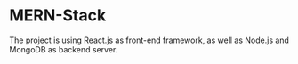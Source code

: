 # MERN-Stack
The project is using React.js as front-end framework, as well as Node.js and MongoDB as backend server. 
